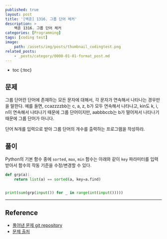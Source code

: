 ```yaml
---
published: true
layout: post
title: '[백준] 1316. 그룹 단어 체커'
description: >
    백준 1316. 그룹 단어 체커
categories: [Programming]
tags: [coding test]
image:
    path: /assets/img/posts/thumbnail_codingtest.png
related_posts:
    - _posts/category/0000-01-01-format_post.md
---
```

* toc
{:toc}

## 문제

그룹 단어란 단어에 존재하는 모든 문자에 대해서, 각 문자가 연속해서 나타나는 경우만을 말한다. 예를 들면, ccazzzzbb는 c, a, z, b가 모두 연속해서 나타나고, kin도 k, i, n이 연속해서 나타나기 때문에 그룹 단어이지만, aabbbccb는 b가 떨어져서 나타나기 때문에 그룹 단어가 아니다.

단어 N개를 입력으로 받아 그룹 단어의 개수를 출력하는 프로그램을 작성하라.  

## 풀이

Python의 기본 함수 중에 `sorted`, `max`, `min` 함수는 아래와 같이 `key` 파라미터를 입력 받아서 함수의 작동 기준을 수정/변경할 수 있다.  

```python
def grp(a):
    return list(a) == sorted(a, key=a.find)


print(sum(grp(input()) for _ in range(int(input()))))
```

---
## Reference
- [풀어낸 문제 git repository](https://github.com/djccnt15/programming)
- [문제 출처](https://www.acmicpc.net/problem/1316)